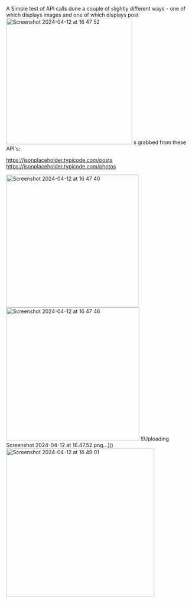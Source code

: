 A Simple test of API calls done a couple of slightly different ways - one of which displays images and one of which displays post<img width="341" alt="Screenshot 2024-04-12 at 16 47 52" src="https://github.com/George-Paul-1/APICallApp-Swift/assets/145389013/361ee3a2-063f-44e9-8bb0-5cee93ef3a04">
s grabbed from these API's: 

https://jsonplaceholder.typicode.com/posts
https://jsonplaceholder.typicode.com/photos

<img width="358" alt="Screenshot 2024-04-12 at 16 47 40" src="https://github.com/George-Paul-1/APICallApp-Swift/assets/145389013/28139d14-0eb6-4647-8007-590b998801a4">
<img width="360" alt="Screenshot 2024-04-12 at 16 47 46" src="https://github.com/George-Paul-1/APICallApp-Swift/assets/145389013/ebb29502-0a6e-4c9c-9663-11d9b98bdadf">
![Uploading Screenshot 2024-04-12 at 16.47.52.png…]()
<img width="401" alt="Screenshot 2024-04-12 at 16 49 01" src="https://github.com/George-Paul-1/APICallApp-Swift/assets/145389013/80381b6f-1957-4e7e-a66e-e3ad63c9b86e">
